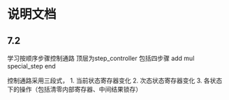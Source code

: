 # 说明文档

## 7.2

学习按顺序步骤控制通路
顶层为step_controller
包括四步骤 add mul special_step end

控制通路采用三段式，
    1. 当前状态寄存器变化
    2. 次态状态寄存器变化
    3. 各状态下的操作（包括清零内部寄存器、中间结果锁存）
